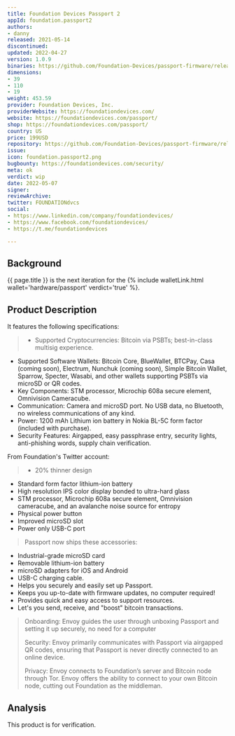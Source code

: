 ```yaml
---
title: Foundation Devices Passport 2
appId: foundation.passport2
authors:
- danny
released: 2021-05-14
discontinued: 
updated: 2022-04-27
version: 1.0.9
binaries: https://github.com/Foundation-Devices/passport-firmware/releases
dimensions:
- 39
- 110
- 19
weight: 453.59
provider: Foundation Devices, Inc.
providerWebsite: https://foundationdevices.com/
website: https://foundationdevices.com/passport/
shop: https://foundationdevices.com/passport/
country: US
price: 199USD
repository: https://github.com/Foundation-Devices/passport-firmware/releases
issue: 
icon: foundation.passport2.png
bugbounty: https://foundationdevices.com/security/
meta: ok
verdict: wip
date: 2022-05-07
signer: 
reviewArchive: 
twitter: FOUNDATIONdvcs
social:
- https://www.linkedin.com/company/foundationdevices/
- https://www.facebook.com/foundationdevices/
- https://t.me/foundationdevices

---
```


## Background 

{{ page.title }} is the next iteration for the {% include walletLink.html wallet='hardware/passport' verdict='true' %}. 

## Product Description 

It features the following specifications: 

> - Supported Cryptocurrencies:	Bitcoin via PSBTs; best-in-class multisig experience.
- Supported Software Wallets:	Bitcoin Core, BlueWallet, BTCPay, Casa (coming soon), Electrum, Nunchuk (coming soon), Simple Bitcoin Wallet, Sparrow, Specter, Wasabi, and other wallets supporting PSBTs via microSD or QR codes.
- Key Components:	STM processor, Microchip 608a secure element, Omnivision Cameracube.
- Communication:	Camera and microSD port. No USB data, no Bluetooth, no wireless communications of any kind.
- Power:	1200 mAh Lithium ion battery in Nokia BL-5C form factor (included with purchase).
- Security Features:	Airgapped, easy passphrase entry, security lights, anti-phishing words, supply chain verification. 

From Foundation's Twitter account: 

> - 20% thinner design
- Standard form factor lithium-ion battery
- High resolution IPS color display bonded to ultra-hard glass
- STM processor, Microchip 608a secure element, Omnivision cameracube, and an avalanche noise source for entropy
- Physical power button 
- Improved microSD slot
- Power only USB-C port
>
> Passport now ships these accessories: 
- Industrial-grade microSD card 
- Removable lithium-ion battery
- microSD adapters for iOS and Android 
- USB-C charging cable.
- Helps you securely and easily set up Passport.
- Keeps you up-to-date with firmware updates, no computer required!
- Provides quick and easy access to support resources.
- Let's you send, receive, and "boost" bitcoin transactions.
>
> Onboarding: Envoy guides the user through unboxing Passport and setting it up securely, no need for a computer
> 
> Security: Envoy primarily communicates with Passport via airgapped QR codes, ensuring that Passport is never directly connected to an online device.
>
> Privacy: Envoy connects to Foundation’s server and Bitcoin node through Tor. Envoy offers the ability to connect to your own Bitcoin node, cutting out Foundation as the middleman.

## Analysis 

This product is for verification. 